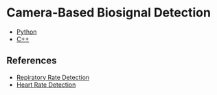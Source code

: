 # Camera-Based Biosignal Detection

- [Python](./python/)
- [C++](./cpp/)
  
## References
- [Repiratory Rate Detection](https://www.mdpi.com/1424-8220/21/15/5126)
- [Heart Rate Detection](https://www.nature.com/articles/s41598-022-11265-x)
